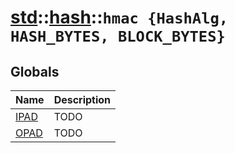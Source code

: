 # [std](./../../std.md)::[hash](./../hash.md)::`hmac {HashAlg, HASH_BYTES, BLOCK_BYTES}`
## Globals
|Name|Description|
|----|-----------|
|[IPAD](#todo)|TODO|
|[OPAD](#todo)|TODO|
